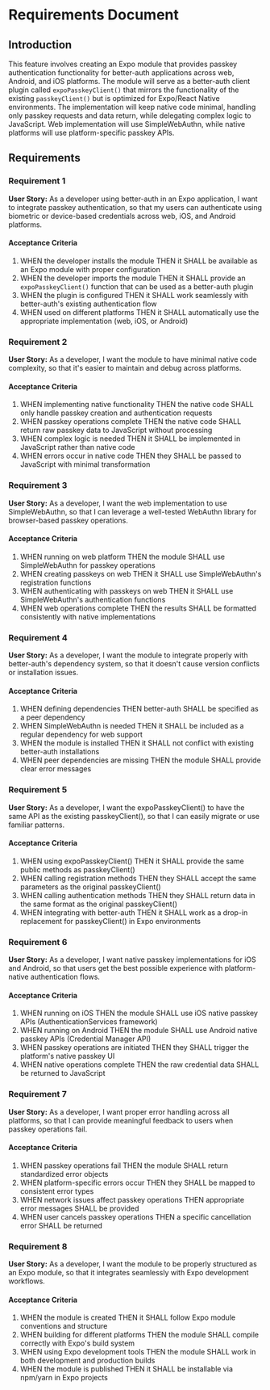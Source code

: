 # Requirements Document

## Introduction

This feature involves creating an Expo module that provides passkey authentication functionality for better-auth applications across web, Android, and iOS platforms. The module will serve as a better-auth client plugin called `expoPasskeyClient()` that mirrors the functionality of the existing `passkeyClient()` but is optimized for Expo/React Native environments. The implementation will keep native code minimal, handling only passkey requests and data return, while delegating complex logic to JavaScript. Web implementation will use SimpleWebAuthn, while native platforms will use platform-specific passkey APIs.

## Requirements

### Requirement 1

**User Story:** As a developer using better-auth in an Expo application, I want to integrate passkey authentication, so that my users can authenticate using biometric or device-based credentials across web, iOS, and Android platforms.

#### Acceptance Criteria

1. WHEN the developer installs the module THEN it SHALL be available as an Expo module with proper configuration
2. WHEN the developer imports the module THEN it SHALL provide an `expoPasskeyClient()` function that can be used as a better-auth plugin
3. WHEN the plugin is configured THEN it SHALL work seamlessly with better-auth's existing authentication flow
4. WHEN used on different platforms THEN it SHALL automatically use the appropriate implementation (web, iOS, or Android)

### Requirement 2

**User Story:** As a developer, I want the module to have minimal native code complexity, so that it's easier to maintain and debug across platforms.

#### Acceptance Criteria

1. WHEN implementing native functionality THEN the native code SHALL only handle passkey creation and authentication requests
2. WHEN passkey operations complete THEN the native code SHALL return raw passkey data to JavaScript without processing
3. WHEN complex logic is needed THEN it SHALL be implemented in JavaScript rather than native code
4. WHEN errors occur in native code THEN they SHALL be passed to JavaScript with minimal transformation

### Requirement 3

**User Story:** As a developer, I want the web implementation to use SimpleWebAuthn, so that I can leverage a well-tested WebAuthn library for browser-based passkey operations.

#### Acceptance Criteria

1. WHEN running on web platform THEN the module SHALL use SimpleWebAuthn for passkey operations
2. WHEN creating passkeys on web THEN it SHALL use SimpleWebAuthn's registration functions
3. WHEN authenticating with passkeys on web THEN it SHALL use SimpleWebAuthn's authentication functions
4. WHEN web operations complete THEN the results SHALL be formatted consistently with native implementations

### Requirement 4

**User Story:** As a developer, I want the module to integrate properly with better-auth's dependency system, so that it doesn't cause version conflicts or installation issues.

#### Acceptance Criteria

1. WHEN defining dependencies THEN better-auth SHALL be specified as a peer dependency
2. WHEN SimpleWebAuthn is needed THEN it SHALL be included as a regular dependency for web support
3. WHEN the module is installed THEN it SHALL not conflict with existing better-auth installations
4. WHEN peer dependencies are missing THEN the module SHALL provide clear error messages

### Requirement 5

**User Story:** As a developer, I want the expoPasskeyClient() to have the same API as the existing passkeyClient(), so that I can easily migrate or use familiar patterns.

#### Acceptance Criteria

1. WHEN using expoPasskeyClient() THEN it SHALL provide the same public methods as passkeyClient()
2. WHEN calling registration methods THEN they SHALL accept the same parameters as the original passkeyClient()
3. WHEN calling authentication methods THEN they SHALL return data in the same format as the original passkeyClient()
4. WHEN integrating with better-auth THEN it SHALL work as a drop-in replacement for passkeyClient() in Expo environments

### Requirement 6

**User Story:** As a developer, I want native passkey implementations for iOS and Android, so that users get the best possible experience with platform-native authentication flows.

#### Acceptance Criteria

1. WHEN running on iOS THEN the module SHALL use iOS native passkey APIs (AuthenticationServices framework)
2. WHEN running on Android THEN the module SHALL use Android native passkey APIs (Credential Manager API)
3. WHEN passkey operations are initiated THEN they SHALL trigger the platform's native passkey UI
4. WHEN native operations complete THEN the raw credential data SHALL be returned to JavaScript

### Requirement 7

**User Story:** As a developer, I want proper error handling across all platforms, so that I can provide meaningful feedback to users when passkey operations fail.

#### Acceptance Criteria

1. WHEN passkey operations fail THEN the module SHALL return standardized error objects
2. WHEN platform-specific errors occur THEN they SHALL be mapped to consistent error types
3. WHEN network issues affect passkey operations THEN appropriate error messages SHALL be provided
4. WHEN user cancels passkey operations THEN a specific cancellation error SHALL be returned

### Requirement 8

**User Story:** As a developer, I want the module to be properly structured as an Expo module, so that it integrates seamlessly with Expo development workflows.

#### Acceptance Criteria

1. WHEN the module is created THEN it SHALL follow Expo module conventions and structure
2. WHEN building for different platforms THEN the module SHALL compile correctly with Expo's build system
3. WHEN using Expo development tools THEN the module SHALL work in both development and production builds
4. WHEN the module is published THEN it SHALL be installable via npm/yarn in Expo projects